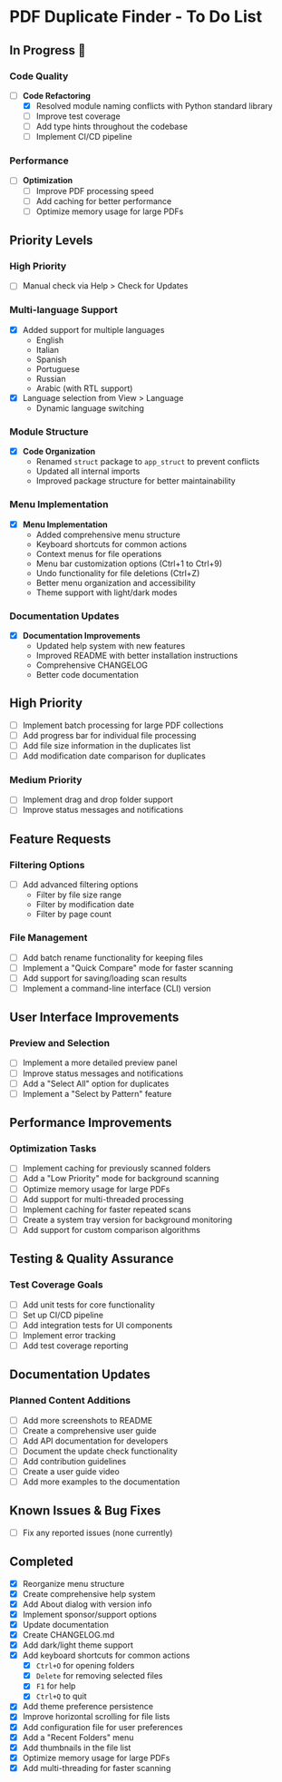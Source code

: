 # PDF Duplicate Finder - To Do List

## In Progress 🚧

### Code Quality

- [ ] **Code Refactoring**
  - [x] Resolved module naming conflicts with Python standard library
  - [ ] Improve test coverage
  - [ ] Add type hints throughout the codebase
  - [ ] Implement CI/CD pipeline

### Performance

- [ ] **Optimization**
  - [ ] Improve PDF processing speed
  - [ ] Add caching for better performance
  - [ ] Optimize memory usage for large PDFs

## Priority Levels

### High Priority

- [ ] Manual check via Help > Check for Updates

### Multi-language Support

- [x] Added support for multiple languages
  - English
  - Italian
  - Spanish
  - Portuguese
  - Russian
  - Arabic (with RTL support)
- [x] Language selection from View > Language
  - Dynamic language switching

### Module Structure

- [x] **Code Organization**
  - Renamed `struct` package to `app_struct` to prevent conflicts
  - Updated all internal imports
  - Improved package structure for better maintainability

### Menu Implementation

- [x] **Menu Implementation**
  - Added comprehensive menu structure
  - Keyboard shortcuts for common actions
  - Context menus for file operations
  - Menu bar customization options (Ctrl+1 to Ctrl+9)
  - Undo functionality for file deletions (Ctrl+Z)
  - Better menu organization and accessibility
  - Theme support with light/dark modes

### Documentation Updates

- [x] **Documentation Improvements**
  - Updated help system with new features
  - Improved README with better installation instructions
  - Comprehensive CHANGELOG
  - Better code documentation

## High Priority

- [ ] Implement batch processing for large PDF collections
- [ ] Add progress bar for individual file processing
- [ ] Add file size information in the duplicates list
- [ ] Add modification date comparison for duplicates

### Medium Priority

- [ ] Implement drag and drop folder support
- [ ] Improve status messages and notifications

## Feature Requests

### Filtering Options

- [ ] Add advanced filtering options
  - Filter by file size range
  - Filter by modification date
  - Filter by page count

### File Management

- [ ] Add batch rename functionality for keeping files
- [ ] Implement a "Quick Compare" mode for faster scanning
- [ ] Add support for saving/loading scan results
- [ ] Implement a command-line interface (CLI) version

## User Interface Improvements

### Preview and Selection

- [ ] Implement a more detailed preview panel
- [ ] Improve status messages and notifications
- [ ] Add a "Select All" option for duplicates
- [ ] Implement a "Select by Pattern" feature

## Performance Improvements

### Optimization Tasks

- [ ] Implement caching for previously scanned folders
- [ ] Add a "Low Priority" mode for background scanning
- [ ] Optimize memory usage for large PDFs
- [ ] Add support for multi-threaded processing
- [ ] Implement caching for faster repeated scans
- [ ] Create a system tray version for background monitoring
- [ ] Add support for custom comparison algorithms

## Testing & Quality Assurance

### Test Coverage Goals

- [ ] Add unit tests for core functionality
- [ ] Set up CI/CD pipeline
- [ ] Add integration tests for UI components
- [ ] Implement error tracking
- [ ] Add test coverage reporting

## Documentation Updates

### Planned Content Additions

- [ ] Add more screenshots to README
- [ ] Create a comprehensive user guide
- [ ] Add API documentation for developers
- [ ] Document the update check functionality
- [ ] Add contribution guidelines
- [ ] Create a user guide video
- [ ] Add more examples to the documentation

## Known Issues & Bug Fixes
- [ ] Fix any reported issues (none currently)

## Completed
- [x] Reorganize menu structure
- [x] Create comprehensive help system
- [x] Add About dialog with version info
- [x] Implement sponsor/support options
- [x] Update documentation
- [x] Create CHANGELOG.md
- [x] Add dark/light theme support
- [x] Add keyboard shortcuts for common actions
  - [x] `Ctrl+O` for opening folders
  - [x] `Delete` for removing selected files
  - [x] `F1` for help
  - [x] `Ctrl+Q` to quit
- [x] Add theme preference persistence
- [x] Improve horizontal scrolling for file lists
- [x] Add configuration file for user preferences
- [x] Add a "Recent Folders" menu
- [x] Add thumbnails in the file list
- [x] Optimize memory usage for large PDFs
- [x] Add multi-threading for faster scanning

